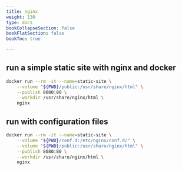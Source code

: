 ```yaml
---
title: nginx
weight: 130
type: docs
bookCollapseSection: false
bookFlatSection: false
bookToc: true

---
```


## run a simple static site with nginx and docker

```bash
docker run --rm -it --name=static-site \
    --volume "${PWD}/public:/usr/share/nginx/html" \
    --publish 8080:80 \
    --workdir /usr/share/nginx/html \
    nginx
```


## run with configuration files

```bash
docker run --rm -it --name=static-site \
    --volume "${PWD}/conf.d:/etc/nginx/conf.d/" \
    --volume "${PWD}/public:/usr/share/nginx/html" \
    --publish 8080:80 \
    --workdir /usr/share/nginx/html \
    nginx
```
